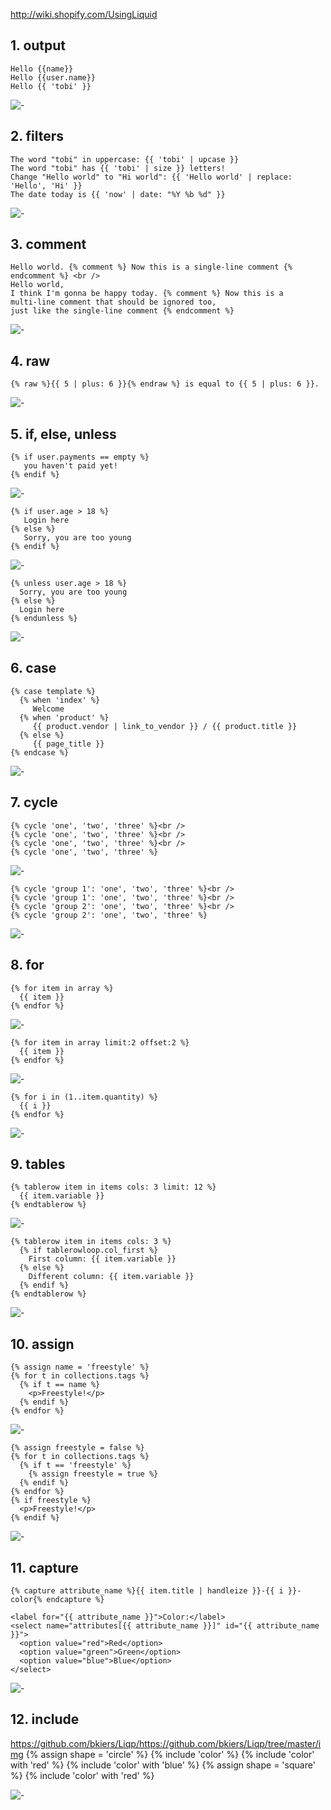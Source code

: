 http://wiki.shopify.com/UsingLiquid

## 1. output

    Hello {{name}}
    Hello {{user.name}}
    Hello {{ 'tobi' }}

![-][1]

## 2. filters

    The word "tobi" in uppercase: {{ 'tobi' | upcase }}
    The word "tobi" has {{ 'tobi' | size }} letters!
    Change "Hello world" to "Hi world": {{ 'Hello world' | replace: 'Hello', 'Hi' }}
    The date today is {{ 'now' | date: "%Y %b %d" }}

![-][2]

## 3. comment

    Hello world. {% comment %} Now this is a single-line comment {% endcomment %} <br />
    Hello world,
    I think I'm gonna be happy today. {% comment %} Now this is a
    multi-line comment that should be ignored too,
    just like the single-line comment {% endcomment %}

![-][3]

## 4. raw

    {% raw %}{{ 5 | plus: 6 }}{% endraw %} is equal to {{ 5 | plus: 6 }}.

![-][4]

## 5. if, else, unless

    {% if user.payments == empty %}
       you haven't paid yet! 
    {% endif %}

![-][5]

    {% if user.age > 18 %}
       Login here
    {% else %}
       Sorry, you are too young
    {% endif %}

![-][6]

    {% unless user.age > 18 %}
      Sorry, you are too young
    {% else %}
      Login here
    {% endunless %}

![-][7]

## 6. case

    {% case template %}
      {% when 'index' %}
         Welcome
      {% when 'product' %}
         {{ product.vendor | link_to_vendor }} / {{ product.title }}
      {% else %}
         {{ page_title }}
    {% endcase %}

![-][8]

## 7. cycle

    {% cycle 'one', 'two', 'three' %}<br /> 
    {% cycle 'one', 'two', 'three' %}<br /> 
    {% cycle 'one', 'two', 'three' %}<br /> 
    {% cycle 'one', 'two', 'three' %} 

![-][9]
    
    {% cycle 'group 1': 'one', 'two', 'three' %}<br /> 
    {% cycle 'group 1': 'one', 'two', 'three' %}<br /> 
    {% cycle 'group 2': 'one', 'two', 'three' %}<br /> 
    {% cycle 'group 2': 'one', 'two', 'three' %} 

![-][10]

## 8. for

    {% for item in array %} 
      {{ item }}
    {% endfor %} 

![-][11]

    {% for item in array limit:2 offset:2 %} 
      {{ item }}
    {% endfor %} 

![-][12]

    {% for i in (1..item.quantity) %}
      {{ i }}
    {% endfor %}

![-][13]

## 9. tables

    {% tablerow item in items cols: 3 limit: 12 %}
      {{ item.variable }}
    {% endtablerow %}

![-][14]
    
    {% tablerow item in items cols: 3 %}
      {% if tablerowloop.col_first %}
        First column: {{ item.variable }}
      {% else %}
        Different column: {{ item.variable }}
      {% endif %}
    {% endtablerow %}

![-][15]

## 10. assign

    {% assign name = 'freestyle' %}
    {% for t in collections.tags %}
      {% if t == name %}
        <p>Freestyle!</p>
      {% endif %}
    {% endfor %}

![-][16]

    {% assign freestyle = false %}
    {% for t in collections.tags %}
      {% if t == 'freestyle' %}
        {% assign freestyle = true %}
      {% endif %}
    {% endfor %}
    {% if freestyle %}
      <p>Freestyle!</p>
    {% endif %}

![-][17]

## 11. capture

    {% capture attribute_name %}{{ item.title | handleize }}-{{ i }}-color{% endcapture %}

    <label for="{{ attribute_name }}">Color:</label>
    <select name="attributes[{{ attribute_name }}]" id="{{ attribute_name }}">
      <option value="red">Red</option>
      <option value="green">Green</option>
      <option value="blue">Blue</option>
    </select>

![-][18]

## 12. include
https://github.com/bkiers/Liqp/https://github.com/bkiers/Liqp/tree/master/img
    {% assign shape = 'circle' %}
    {% include 'color' %}
    {% include 'color' with 'red' %}
    {% include 'color' with 'blue' %}
    {% assign shape = 'square' %}
    {% include 'color' with 'red' %}

![-][19]


  [1]: https://github.com/bkiers/Liqp/tree/master/img/1.png
  [2]: https://github.com/bkiers/Liqp/tree/master/img/2.png
  [3]: https://github.com/bkiers/Liqp/tree/master/img/3.png
  [4]: https://github.com/bkiers/Liqp/tree/master/img/4.png
  [5]: https://github.com/bkiers/Liqp/tree/master/img/5.png
  [6]: https://github.com/bkiers/Liqp/tree/master/img/6.png
  [7]: https://github.com/bkiers/Liqp/tree/master/img/7.png
  [8]: https://github.com/bkiers/Liqp/tree/master/img/8.png
  [9]: https://github.com/bkiers/Liqp/tree/master/img/9.png
  [10]: https://github.com/bkiers/Liqp/tree/master/img/10.png
  [11]: https://github.com/bkiers/Liqp/tree/master/img/11.png
  [12]: https://github.com/bkiers/Liqp/tree/master/img/12.png
  [13]: https://github.com/bkiers/Liqp/tree/master/img/13.png
  [14]: https://github.com/bkiers/Liqp/tree/master/img/14.png
  [15]: https://github.com/bkiers/Liqp/tree/master/img/15.png
  [16]: https://github.com/bkiers/Liqp/tree/master/img/16.png
  [17]: https://github.com/bkiers/Liqp/tree/master/img/17.png
  [18]: https://github.com/bkiers/Liqp/tree/master/img/18.png
  [19]: https://github.com/bkiers/Liqp/tree/master/img/19.png

